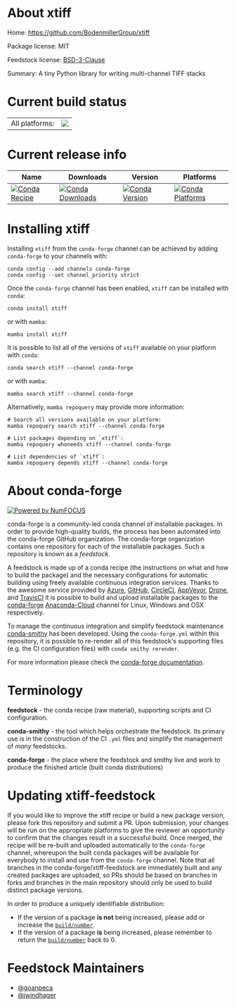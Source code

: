 About xtiff
===========

Home: https://github.com/BodenmillerGroup/xtiff

Package license: MIT

Feedstock license: [BSD-3-Clause](https://github.com/conda-forge/xtiff-feedstock/blob/main/LICENSE.txt)

Summary: A tiny Python library for writing multi-channel TIFF stacks

Current build status
====================


<table><tr><td>All platforms:</td>
    <td>
      <a href="https://dev.azure.com/conda-forge/feedstock-builds/_build/latest?definitionId=17064&branchName=main">
        <img src="https://dev.azure.com/conda-forge/feedstock-builds/_apis/build/status/xtiff-feedstock?branchName=main">
      </a>
    </td>
  </tr>
</table>

Current release info
====================

| Name | Downloads | Version | Platforms |
| --- | --- | --- | --- |
| [![Conda Recipe](https://img.shields.io/badge/recipe-xtiff-green.svg)](https://anaconda.org/conda-forge/xtiff) | [![Conda Downloads](https://img.shields.io/conda/dn/conda-forge/xtiff.svg)](https://anaconda.org/conda-forge/xtiff) | [![Conda Version](https://img.shields.io/conda/vn/conda-forge/xtiff.svg)](https://anaconda.org/conda-forge/xtiff) | [![Conda Platforms](https://img.shields.io/conda/pn/conda-forge/xtiff.svg)](https://anaconda.org/conda-forge/xtiff) |

Installing xtiff
================

Installing `xtiff` from the `conda-forge` channel can be achieved by adding `conda-forge` to your channels with:

```
conda config --add channels conda-forge
conda config --set channel_priority strict
```

Once the `conda-forge` channel has been enabled, `xtiff` can be installed with `conda`:

```
conda install xtiff
```

or with `mamba`:

```
mamba install xtiff
```

It is possible to list all of the versions of `xtiff` available on your platform with `conda`:

```
conda search xtiff --channel conda-forge
```

or with `mamba`:

```
mamba search xtiff --channel conda-forge
```

Alternatively, `mamba repoquery` may provide more information:

```
# Search all versions available on your platform:
mamba repoquery search xtiff --channel conda-forge

# List packages depending on `xtiff`:
mamba repoquery whoneeds xtiff --channel conda-forge

# List dependencies of `xtiff`:
mamba repoquery depends xtiff --channel conda-forge
```


About conda-forge
=================

[![Powered by
NumFOCUS](https://img.shields.io/badge/powered%20by-NumFOCUS-orange.svg?style=flat&colorA=E1523D&colorB=007D8A)](https://numfocus.org)

conda-forge is a community-led conda channel of installable packages.
In order to provide high-quality builds, the process has been automated into the
conda-forge GitHub organization. The conda-forge organization contains one repository
for each of the installable packages. Such a repository is known as a *feedstock*.

A feedstock is made up of a conda recipe (the instructions on what and how to build
the package) and the necessary configurations for automatic building using freely
available continuous integration services. Thanks to the awesome service provided by
[Azure](https://azure.microsoft.com/en-us/services/devops/), [GitHub](https://github.com/),
[CircleCI](https://circleci.com/), [AppVeyor](https://www.appveyor.com/),
[Drone](https://cloud.drone.io/welcome), and [TravisCI](https://travis-ci.com/)
it is possible to build and upload installable packages to the
[conda-forge](https://anaconda.org/conda-forge) [Anaconda-Cloud](https://anaconda.org/)
channel for Linux, Windows and OSX respectively.

To manage the continuous integration and simplify feedstock maintenance
[conda-smithy](https://github.com/conda-forge/conda-smithy) has been developed.
Using the ``conda-forge.yml`` within this repository, it is possible to re-render all of
this feedstock's supporting files (e.g. the CI configuration files) with ``conda smithy rerender``.

For more information please check the [conda-forge documentation](https://conda-forge.org/docs/).

Terminology
===========

**feedstock** - the conda recipe (raw material), supporting scripts and CI configuration.

**conda-smithy** - the tool which helps orchestrate the feedstock.
                   Its primary use is in the construction of the CI ``.yml`` files
                   and simplify the management of *many* feedstocks.

**conda-forge** - the place where the feedstock and smithy live and work to
                  produce the finished article (built conda distributions)


Updating xtiff-feedstock
========================

If you would like to improve the xtiff recipe or build a new
package version, please fork this repository and submit a PR. Upon submission,
your changes will be run on the appropriate platforms to give the reviewer an
opportunity to confirm that the changes result in a successful build. Once
merged, the recipe will be re-built and uploaded automatically to the
`conda-forge` channel, whereupon the built conda packages will be available for
everybody to install and use from the `conda-forge` channel.
Note that all branches in the conda-forge/xtiff-feedstock are
immediately built and any created packages are uploaded, so PRs should be based
on branches in forks and branches in the main repository should only be used to
build distinct package versions.

In order to produce a uniquely identifiable distribution:
 * If the version of a package **is not** being increased, please add or increase
   the [``build/number``](https://docs.conda.io/projects/conda-build/en/latest/resources/define-metadata.html#build-number-and-string).
 * If the version of a package **is** being increased, please remember to return
   the [``build/number``](https://docs.conda.io/projects/conda-build/en/latest/resources/define-metadata.html#build-number-and-string)
   back to 0.

Feedstock Maintainers
=====================

* [@goanpeca](https://github.com/goanpeca/)
* [@jwindhager](https://github.com/jwindhager/)

